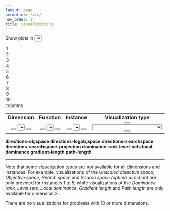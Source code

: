 ```yaml
---
layout: page
permalink: /vis/
nav_order: 3
title: Visualizations
---
```


Show plots in <select id="cols" onchange="changePlot()">
  <option>1</option>
  <option>2</option>
  <option selected="selected">3</option>
  <option>4</option>
  <option>5</option>
  <option>6</option>
  <option>7</option>
  <option>8</option>
  <option>9</option>
  <option>10</option>
</select> columns 

<table BORDER="0">
<tr>
<td align="center" onclick="selectNode(this)" id="dimAll" class="off"><b>Dimension</b></td>
<td align="center" onclick="selectNode(this)" id="funAll" class="off"><b>Function</b></td>
<td align="center" onclick="selectNode(this)" id="insAll" class="off"><b>Instance</b></td>
<td align="center" onclick="selectNode(this)" id="typAll" class="on"><b>Visualization type</b></td>
</tr>
<tr>
<td class="select" align="center">
<button id="dimPrev" onclick="getPrev(this)" class="button"><i class="arrow left"></i></button>
<select id="dim" onchange="changePlot()"></select>
<button id="dimNext" onclick="getNext(this)" class="button"><i class="arrow right"></i></button>
</td>
<td class="select" align="center">
<button id="funPrev" onclick="getPrev(this)" class="button"><i class="arrow left"></i></button>
<select id="fun" onchange="changePlot()"></select>
<button id="funNext" onclick="getNext(this)" class="button"><i class="arrow right"></i></button>
</td>
<td class="select" align="center">
<button id="insPrev" onclick="getPrev(this)" class="button"><i class="arrow left"></i></button>
<select id="ins" onchange="changePlot()"></select>
<button id="insNext" onclick="getNext(this)" class="button"><i class="arrow right"></i></button>
</td>
<td class="select" align="center">
<button id="typPrev" onclick="getPrev(this)" class="button"><i class="arrow left"></i></button>
<select id="typ" onchange="changePlot()" style="width:220px;">   
</select>
<button id="typNext" onclick="getNext(this)" class="button"><i class="arrow right"></i></button>
</td>
</tr>
</table>

<!-- <textarea id="result"></textarea> -->

<div id="images"></div>

<span id="text-directions-objspace">**directions-objspace**</span>
<span id="text-directions-logobjspace">**directions-logobjspace**</span>
<span id="text-directions-searchspace">**directions-searchspace**</span>
<span id="text-directions-searchspace-projection">**directions-searchspace-projection**</span>
<span id="text-dominance-rank">**dominance-rank**</span>
<span id="text-level-sets">**level-sets**</span>
<span id="text-local-dominance">**local-dominance**</span>
<span id="text-gradient-length">**gradient-length**</span>
<span id="text-path-length">**path-length**</span>

---

Note that some visualization types are not available for all dimensions and instances. For example, visualizations
of the *Unscaled objective space*, *Objective space*, *Search space* and 
*Search space (optima direction)* are only provided for instances 1 to 5, while visualizations of the 
*Dominance rank*, *Level sets*, *Local dominance*, *Gradient length* and *Path length* are only 
available for dimension 2.

There are no visualizations for problems with 10 or more dimensions.

<script src="{{ '/assets/js/custom.js' | relative_url }}"></script>
<link rel="stylesheet" href="{{ '/assets/css/custom.css' | relative_url }}"/>
